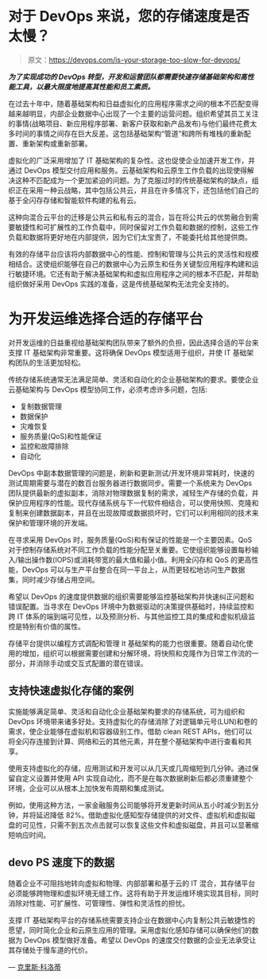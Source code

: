 # 对于 DevOps 来说，您的存储速度是否太慢？

> 原文：<https://devops.com/is-your-storage-too-slow-for-devops/>

***为了实现成功的 DevOps 转型，开发和运营团队都需要快速存储基础架构和高性能工具，以最大限度地提高其性能和员工素质。***

在过去十年中，随着基础架构和日益虚拟化的应用程序需求之间的根本不匹配变得越来越明显，内部企业数据中心出现了一个主要的运营问题。组织希望其员工关注的事情(战略项目、新应用程序部署、新客户获取和新产品发布)与他们最终花费太多时间的事情之间存在巨大反差。这包括基础架构“管道”和跨所有堆栈的重新配置、重新架构或重新部署。

虚拟化的广泛采用增加了 IT 基础架构的复杂性。这也促使企业加速开发工作，并通过 DevOps 模型交付应用和服务。云基础架构和云原生工作负载的出现使得解决这种不匹配成为一个更加紧迫的问题。为了克服过时的传统基础架构的缺点，组织正在采用一种云战略，其中包括公共云，并且在许多情况下，还包括他们自己的基于全闪存存储和智能软件构建的私有云。

这种向混合云平台的迁移是公共云和私有云的混合，旨在将公共云的优势融合到需要敏捷性和可扩展性的工作负载中，同时保留对工作负载和数据的控制，这些工作负载和数据将更好地在内部提供，因为它们太宝贵了，不能委托给其他提供商。

有效的存储平台应该将内部数据中心的性能、控制和管理与公共云的灵活性和规模相结合。这使组织能够在自己的数据中心为云原生和任务关键型应用程序构建和运行敏捷环境。它还有助于解决基础架构和虚拟应用程序之间的根本不匹配，并帮助组织做好采用 DevOps 实践的准备，这是传统基础架构无法完全支持的。

# **为开发运维选择合适的存储平台**

对开发运维的日益重视给基础架构团队带来了额外的负担，因此选择合适的平台来支撑 IT 基础架构非常重要。这将确保 DevOps 模型适用于组织，并使 IT 基础架构团队的生活更加轻松。

传统存储系统通常无法满足简单、灵活和自动化的企业基础架构的要求。要使企业云基础架构与 DevOps 模型协同工作，必须考虑许多问题，包括:

*   复制数据管理
*   数据保护
*   灾难恢复
*   服务质量(QoS)和性能保证
*   监控和故障排除
*   自动化

DevOps 中副本数据管理的问题是，刷新和更新测试/开发环境非常耗时，快速的测试周期需要与潜在的数百台服务器进行数据同步。需要一个系统来为 DevOps 团队提供最新的虚拟副本，消除对物理数据复制的需求，减轻生产存储的负载，并保护应用程序的性能。现代存储系统与下一代软件相结合，可以使用快照、克隆和复制来创建数据副本，并且在出现故障或数据损坏时，它们可以利用相同的技术来保护和管理环境的开发端。

在寻求采用 DevOps 时，服务质量(QoS)和有保证的性能是一个主要因素。QoS 对于控制存储系统对不同工作负载的性能分配至关重要。它使组织能够设置每秒输入/输出操作数(IOPS)或消耗带宽的最大值和最小值。利用全闪存和 QoS 的更高性能，DevOps 可以与生产平台整合在同一平台上，从而更轻松地访问生产数据集，同时减少存储占用空间。

希望以 DevOps 的速度提供数据的组织需要能够监控基础架构并快速纠正问题和错误配置。当寻求在 DevOps 环境中为数据驱动的决策提供基础时，持续监控和跨 IT 体系的端到端可见性，以及预测分析、与其他监控工具的集成和虚拟机级监控是特别有价值的属性。

存储平台提供以编程方式调配和管理 It 基础架构的能力也很重要。随着自动化使用的增加，组织可以根据需要创建和分解环境，将快照和克隆作为日常工作流的一部分，并消除手动或交互式配置的潜在错误。

## **支持快速虚拟化存储的案例**

实施能够满足简单、灵活和自动化企业基础架构要求的存储系统，可为组织和 DevOps 环境带来诸多好处。支持虚拟化的存储消除了对逻辑单元号(LUN)和卷的需求，使企业能够在虚拟机和容器级别工作。借助 clean REST APIs，他们可以将全闪存连接到计算、网络和云的其他元素，并在整个基础架构中进行查看和共享。

使用支持虚拟化的存储，应用测试和开发可以从几天或几周缩短到几分钟。通过保留自定义设置并使用 API 实现自动化，而不是在每次数据刷新后都必须重建整个环境，企业可以从根本上加快发布周期和集成测试。

例如，使用这种方法，一家金融服务公司能够将开发更新时间从五小时减少到五分钟，并将延迟降低 82%。借助虚拟化感知型存储提供的对文件、虚拟机和虚拟磁盘的可见性，只需不到五次点击就可以恢复这些文件和虚拟磁盘，并且可以显著缩短响应时间。

## **devo PS 速度下的数据**

随着企业不可阻挡地转向虚拟和物理、内部部署和基于云的 IT 混合，其存储平台必须能够跨物理和虚拟环境无缝工作。这将有助于开发运维环境实现其目标，同时消除对性能、可扩展性、可管理性、弹性和灵活性的担忧。

支撑 IT 基础架构平台的存储系统需要支持企业在数据中心内复制公共云敏捷性的愿望，同时简化企业和云原生应用的管理。采用虚拟化感知存储可以确保他们的数据为 DevOps 模型做好准备。希望以 DevOps 的速度交付数据的企业无法承受让其存储处于慢车道的代价。

— [克里斯·科洛蒂](https://devops.com/author/chris-colotti/)